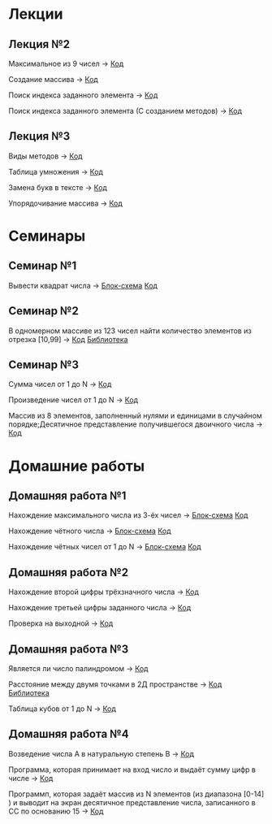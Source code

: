 # Лекции
## Лекция №2
Максимальное из 9 чисел -> [Код](Lesson02/Ex01/Program.cs)

Создание массива -> [Код](Lesson02/Ex02/Program.cs)

Поиск индекса заданного элемента -> [Код](Lesson02/Ex03/Program.cs)

Поиск индекса заданного элемента (С созданием методов) -> [Код](Lesson02/Ex04/Program.cs)
## Лекция №3
Виды методов -> [Код](Lesson03/Ex01/Program.cs)

Таблица умножения -> [Код](Lesson03/Ex02/Program.cs)

Замена букв в тексте -> [Код](Lesson03/Ex03/Program.cs)

Упорядочивание массива -> [Код](Lesson03/Ex04/Program.cs) 

# Семинары
## Семинар №1
Вывести квадрат числа -> [Блок-схема](Seminar01/Ex01/diagram.drawio.png) [Код](Seminar01/Ex01/Program.cs)
## Семинар №2
В одномерном массиве из 123 чисел найти количество элементов из отрезка [10,99] -> [Код](Seminar02/Seminar02.cs) [Библиотека](Seminar02/MyLibrary.cs)
## Семинар №3
Сумма чисел от 1 до N -> [Код](Seminar03/Ex01/Program.cs)

Произведение чисел от 1 до N -> [Код](Seminar03/Ex02/Program.cs)

Массив из 8 элементов, заполненный нулями и единицами в случайном порядке;Десятичное представление получившегося двоичного числа -> [Код](Seminar03/Ex03/Program.cs)

# Домашние работы
## Домашняя работа №1
Нахождение максимального числа из 3-ёх чисел -> [Блок-схема](Homework01/Ex01/diagram.drawio.png) [Код](Homework01/Ex01/Program.cs)

Нахождение чётного числа -> [Блок-схема](Homework01/Ex02/diagram.drawio.png) [Код](Homework01/Ex02/Program.cs)

Нахождение чётных чисел от 1 до N -> [Блок-схема](Homework01/Ex03/diagram.drawio.png) [Код](Homework01/Ex03/Program.cs)
## Домашняя работа №2
Нахождение второй цифры трёхзначного числа -> [Код](Homework02/Ex01/Program.cs)

Нахождение третьей цифры заданного числа -> [Код](Homework02/Ex02/Program.cs)

Проверка на выходной -> [Код](Homework02/Ex03/Program.cs)
## Домашняя работа №3
Является ли число палиндромом -> [Код](Homework03/Ex01/Program.cs)

Расстояние между двумя точками в 2Д пространстве -> [Код](Homework03/Ex02/Program.cs) [Библиотека](Homework03/Ex02/MyLibrary.cs)

Таблица кубов от 1 до N -> [Код](Homework03/Ex03/Program.cs)
## Домашняя работа №4
Возведение числа A в натуральную степень B -> [Код](Homework04/Ex01/Program.cs)

Программа, которая принимает на вход число и выдаёт сумму цифр в числе -> [Код](Homework04/Ex02/Program.cs)

Программп, которая задаёт массив из N элементов (из диапазона [0-14] ) и выводит на экран десятичное представление числа, записанного в СС по основанию 15 -> [Код](Homework04/Ex03/Program.cs)